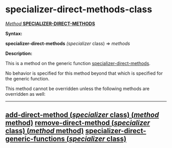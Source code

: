 specializer-direct-methods-class
================================

[*Method* **SPECIALIZER-DIRECT-METHODS**]()

**Syntax:**

**specializer-direct-methods** *(specializer* class) => *methods*

**Description:**

This is a method on the generic function [specializer-direct-methods](specializer-direct-methods.md).

No behavior is specified for this method beyond that which is specified for the generic function.

This method cannot be overridden unless the following methods are overridden as well:

  -------------------------------------------------------------------------------------------------------------
  [add-direct-method (*specializer* class) (*method* method)](add-direct-method-class.md)
  [remove-direct-method (*specializer* class) (*method* method)](remove-direct-method-class.md)
  [specializer-direct-generic-functions (*specializer* class)](specializer-direct-generic-functions-class.md)
  -------------------------------------------------------------------------------------------------------------


